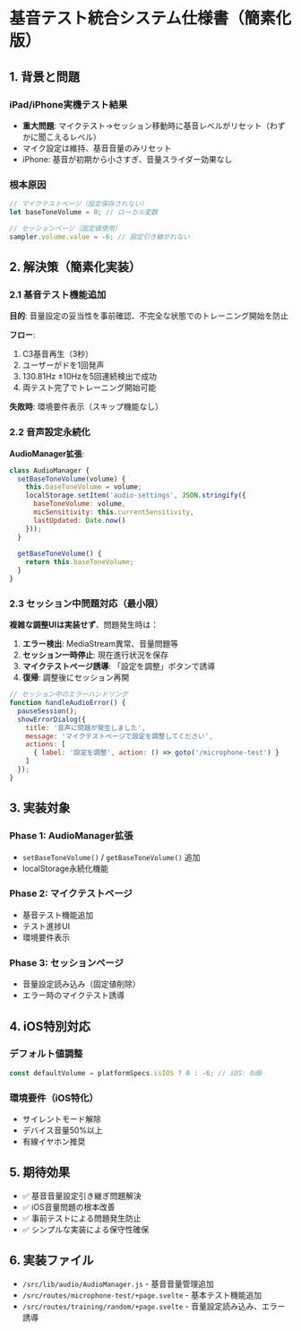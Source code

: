 # 基音テスト統合システム仕様書（簡素化版）

## 1. 背景と問題

### iPad/iPhone実機テスト結果
- **重大問題**: マイクテスト→セッション移動時に基音レベルがリセット（わずかに聞こえるレベル）
- マイク設定は維持、基音音量のみリセット
- iPhone: 基音が初期から小さすぎ、音量スライダー効果なし

### 根本原因
```javascript
// マイクテストページ（設定保存されない）
let baseToneVolume = 0; // ローカル変数

// セッションページ（固定値使用）
sampler.volume.value = -6; // 設定引き継がれない
```

## 2. 解決策（簡素化実装）

### 2.1 基音テスト機能追加
**目的**: 音量設定の妥当性を事前確認、不完全な状態でのトレーニング開始を防止

**フロー**:
1. C3基音再生（3秒）
2. ユーザーがドを1回発声
3. 130.81Hz ±10Hzを5回連続検出で成功
4. 両テスト完了でトレーニング開始可能

**失敗時**: 環境要件表示（スキップ機能なし）

### 2.2 音声設定永続化
**AudioManager拡張**:
```javascript
class AudioManager {
  setBaseToneVolume(volume) {
    this.baseToneVolume = volume;
    localStorage.setItem('audio-settings', JSON.stringify({
      baseToneVolume: volume,
      micSensitivity: this.currentSensitivity,
      lastUpdated: Date.now()
    }));
  }
  
  getBaseToneVolume() {
    return this.baseToneVolume;
  }
}
```

### 2.3 セッション中問題対応（最小限）
**複雑な調整UIは実装せず**、問題発生時は：

1. **エラー検出**: MediaStream異常、音量問題等
2. **セッション一時停止**: 現在進行状況を保存
3. **マイクテストページ誘導**: 「設定を調整」ボタンで誘導
4. **復帰**: 調整後にセッション再開

```javascript
// セッション中のエラーハンドリング
function handleAudioError() {
  pauseSession();
  showErrorDialog({
    title: '音声に問題が発生しました',
    message: 'マイクテストページで設定を調整してください',
    actions: [
      { label: '設定を調整', action: () => goto('/microphone-test') }
    ]
  });
}
```

## 3. 実装対象

### Phase 1: AudioManager拡張
- `setBaseToneVolume()` / `getBaseToneVolume()` 追加
- localStorage永続化機能

### Phase 2: マイクテストページ
- 基音テスト機能追加
- テスト進捗UI
- 環境要件表示

### Phase 3: セッションページ
- 音量設定読み込み（固定値削除）
- エラー時のマイクテスト誘導

## 4. iOS特別対応

### デフォルト値調整
```javascript
const defaultVolume = platformSpecs.isIOS ? 0 : -6; // iOS: 0dB
```

### 環境要件（iOS特化）
- サイレントモード解除
- デバイス音量50%以上
- 有線イヤホン推奨

## 5. 期待効果

- ✅ 基音音量設定引き継ぎ問題解決
- ✅ iOS音量問題の根本改善
- ✅ 事前テストによる問題発生防止
- ✅ シンプルな実装による保守性確保

## 6. 実装ファイル

- `/src/lib/audio/AudioManager.js` - 基音音量管理追加
- `/src/routes/microphone-test/+page.svelte` - 基本テスト機能追加
- `/src/routes/training/random/+page.svelte` - 音量設定読み込み、エラー誘導